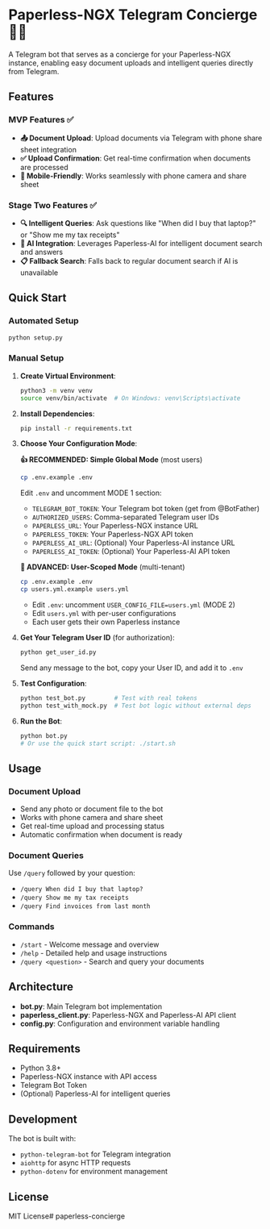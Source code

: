# Paperless-NGX Telegram Concierge 🤖📄

A Telegram bot that serves as a concierge for your Paperless-NGX instance, enabling easy document uploads and intelligent queries directly from Telegram.

## Features

### MVP Features ✅
- **📤 Document Upload**: Upload documents via Telegram with phone share sheet integration
- **✅ Upload Confirmation**: Get real-time confirmation when documents are processed
- **📱 Mobile-Friendly**: Works seamlessly with phone camera and share sheet

### Stage Two Features ✅
- **🔍 Intelligent Queries**: Ask questions like "When did I buy that laptop?" or "Show me my tax receipts"
- **🤖 AI Integration**: Leverages Paperless-AI for intelligent document search and answers
- **📋 Fallback Search**: Falls back to regular document search if AI is unavailable

## Quick Start

### Automated Setup
```bash
python setup.py
```

### Manual Setup

1. **Create Virtual Environment**:
   ```bash
   python3 -m venv venv
   source venv/bin/activate  # On Windows: venv\Scripts\activate
   ```

2. **Install Dependencies**:
   ```bash
   pip install -r requirements.txt
   ```

3. **Choose Your Configuration Mode**:

   **👍 RECOMMENDED: Simple Global Mode** (most users)
   ```bash
   cp .env.example .env
   ```
   Edit `.env` and uncomment MODE 1 section:
   - `TELEGRAM_BOT_TOKEN`: Your Telegram bot token (get from @BotFather)
   - `AUTHORIZED_USERS`: Comma-separated Telegram user IDs  
   - `PAPERLESS_URL`: Your Paperless-NGX instance URL
   - `PAPERLESS_TOKEN`: Your Paperless-NGX API token
   - `PAPERLESS_AI_URL`: (Optional) Your Paperless-AI instance URL
   - `PAPERLESS_AI_TOKEN`: (Optional) Your Paperless-AI API token

   **🔧 ADVANCED: User-Scoped Mode** (multi-tenant)
   ```bash
   cp .env.example .env
   cp users.yml.example users.yml
   ```
   - Edit `.env`: uncomment `USER_CONFIG_FILE=users.yml` (MODE 2)
   - Edit `users.yml` with per-user configurations
   - Each user gets their own Paperless instance

4. **Get Your Telegram User ID** (for authorization):
   ```bash
   python get_user_id.py
   ```
   Send any message to the bot, copy your User ID, and add it to `.env`

5. **Test Configuration**:
   ```bash
   python test_bot.py        # Test with real tokens
   python test_with_mock.py  # Test bot logic without external deps
   ```

5. **Run the Bot**:
   ```bash
   python bot.py
   # Or use the quick start script: ./start.sh
   ```

## Usage

### Document Upload
- Send any photo or document file to the bot
- Works with phone camera and share sheet
- Get real-time upload and processing status
- Automatic confirmation when document is ready

### Document Queries
Use `/query` followed by your question:
- `/query When did I buy that laptop?`
- `/query Show me my tax receipts`
- `/query Find invoices from last month`

### Commands
- `/start` - Welcome message and overview
- `/help` - Detailed help and usage instructions
- `/query <question>` - Search and query your documents

## Architecture

- **bot.py**: Main Telegram bot implementation
- **paperless_client.py**: Paperless-NGX and Paperless-AI API client
- **config.py**: Configuration and environment variable handling

## Requirements

- Python 3.8+
- Paperless-NGX instance with API access
- Telegram Bot Token
- (Optional) Paperless-AI for intelligent queries

## Development

The bot is built with:
- `python-telegram-bot` for Telegram integration
- `aiohttp` for async HTTP requests
- `python-dotenv` for environment management

## License

MIT License# paperless-concierge
